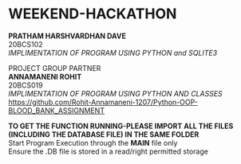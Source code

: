 # WEEKEND-HACKATHON
**PRATHAM HARSHVARDHAN DAVE** <br />
20BCS102                  <br />
*IMPLIMENTATION OF PROGRAM USING PYTHON and SQLITE3*<br />

PROJECT GROUP PARTNER  <br />
**ANNAMANENI ROHIT**  <br />
20BCS019          <br />
*IMPLIMENTATION OF PROGRAM USING PYTHON AND CLASSES*<br />
https://github.com/Rohit-Annamaneni-1207/Python-OOP-BLOOD_BANK_ASSIGNMENT  <br />

**TO GET THE FUNCTION RUNNING-PLEASE IMPORT ALL THE FILES (INCLUDING THE DATABASE FILE) IN THE SAME FOLDER**  <br />
Start Program Execution through the **MAIN** file only     <br />
Ensure the .DB file is stored in a read/right permitted storage  <br />
